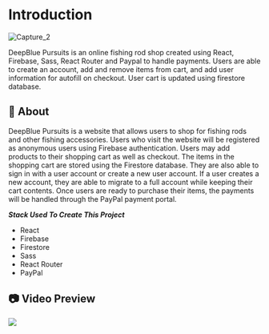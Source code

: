 # Introduction
![Capture_2](https://github.com/JLS730/deepblue-pursuits-react/assets/77553877/ea137345-cc0c-4914-968b-b3625e4b2545)

DeepBlue Pursuits is an online fishing rod shop created using React, Firebase, Sass, React Router and Paypal to handle payments. Users are able to create an account, add and remove items from cart, and add user information for autofill on checkout. User cart is updated using firestore database.

##  :beginner: About
DeepBlue Pursuits is a website that allows users to shop for fishing rods and other fishing accessories. Users who visit the website will be registered as anonymous users using Firebase authentication. Users may add products to their shopping cart as well as checkout. The items in the shopping cart are stored using the Firestore database. They are also able to sign in with a user account or create a new user account. If a user creates a new account, they are able to migrate to a full account while keeping their cart contents. Once users are ready to purchase their items, the payments will be handled through the PayPal payment portal.

***Stack Used To Create This Project***

- React
- Firebase
- Firestore
- Sass
- React Router
- PayPal

##  :camera: Video Preview

![](https://media.giphy.com/media/v1.Y2lkPTc5MGI3NjExa2d6ZXNnenhxcjAzZ2RkbHR2Z2E4ZXZkeWliYmxzajlnN3NiNDY0eCZlcD12MV9pbnRlcm5hbF9naWZfYnlfaWQmY3Q9Zw/dKYXu2g2auLFrcaPd7/giphy.gif)
